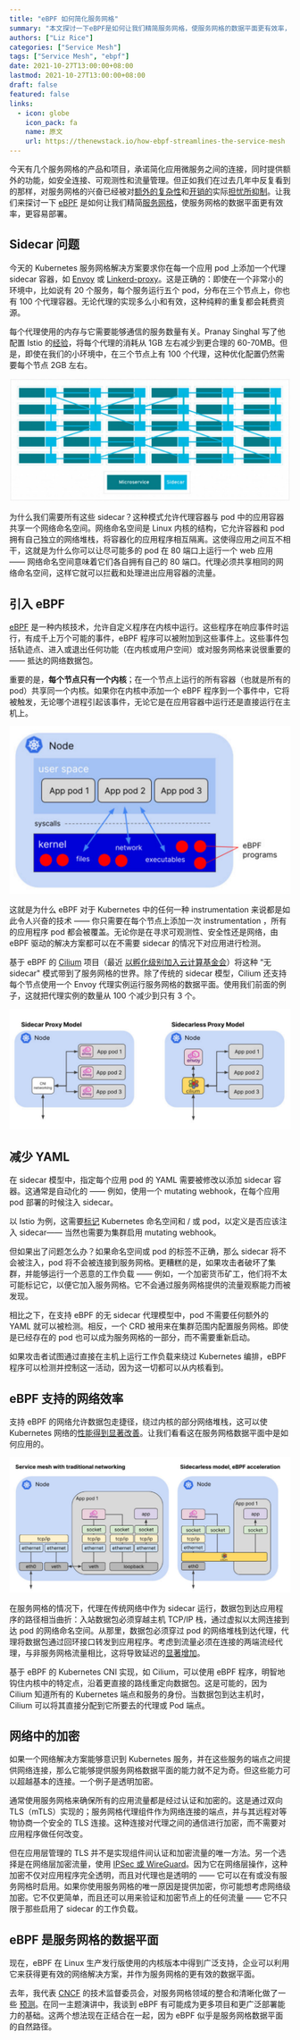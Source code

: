 ```yaml
---
title: "eBPF 如何简化服务网格"
summary: "本文探讨一下eBPF是如何让我们精简服务网格，使服务网格的数据平面更有效率，更容易部署。"
authors: ["Liz Rice"]
categories: ["Service Mesh"]
tags: ["Service Mesh", "ebpf"]
date: 2021-10-27T13:00:00+08:00
lastmod: 2021-10-27T13:00:00+08:00
draft: false
featured: false
links:
  - icon: globe
    icon_pack: fa
    name: 原文
    url: https://thenewstack.io/how-ebpf-streamlines-the-service-mesh
---
```


今天有几个服务网格的产品和项目，承诺简化应用微服务之间的连接，同时提供额外的功能，如安全连接、可观测性和流量管理。但正如我们在过去几年中反复看到的那样，对服务网格的兴奋已经被对[额外的](https://nowei.github.io/projects/svc_mesh_measurement_final_report.pdf)[复杂性](https://engineering.hellofresh.com/everything-we-learned-running-istio-in-production-part-2-ff4c26844bfb)和[开销的](https://pklinker.medium.com/performance-impacts-of-an-istio-service-mesh-63957a0000b)实际[担忧所抑制](https://medium.com/geekculture/watch-out-for-this-istio-proxy-sidecar-memory-pitfall-8dbd99ea7e9d)。让我们来探讨一下 [eBPF](https://ebpf.io/) 是如何让我们精简[服务网格](https://thenewstack.io/category/service-mesh/)，使服务网格的数据平面更有效率，更容易部署。

## Sidecar 问题

今天的 Kubernetes 服务网格解决方案要求你在每一个应用 pod 上添加一个代理 sidecar 容器，如 [Envoy](https://www.envoyproxy.io/) 或 [Linkerd-proxy](https://linkerd.io/)。这是正确的：即使在一个非常小的环境中，比如说有 20 个服务，每个服务运行五个 pod，分布在三个节点上，你也有 100 个代理容器。无论代理的实现多么小和有效，这种纯粹的重复都会耗费资源。

每个代理使用的内存与它需要能够通信的服务数量有关。Pranay Singhal 写了他配置 Istio 的[经验](https://medium.com/geekculture/watch-out-for-this-istio-proxy-sidecar-memory-pitfall-8dbd99ea7e9d)，将每个代理的消耗从 1GB 左右减少到更合理的 60-70MB。但是，即使在我们的小环境中，在三个节点上有 100 个代理，这种优化配置仍然需要每个节点 2GB 左右。

![来自[redhat.com/architect/why-when-service-mesh](https://redhat.com/architect/why-when-service-mesh)——每个微服务都有自己的代理sidecar](008i3skNly1gvtp69o74jj31w50u0jy8.jpg "来自[redhat.com/architect/why-when-service-mesh](https://redhat.com/architect/why-when-service-mesh)——每个微服务都有自己的代理sidecar") 

为什么我们需要所有这些 sidecar？这种模式允许代理容器与 pod 中的应用容器共享一个网络命名空间。网络命名空间是 Linux 内核的结构，它允许容器和 pod 拥有自己独立的网络堆栈，将容器化的应用程序相互隔离。这使得应用之间互不相干，这就是为什么你可以让尽可能多的 pod 在 80 端口上运行一个 web 应用 —— 网络命名空间意味着它们各自拥有自己的 80 端口。代理必须共享相同的网络命名空间，这样它就可以拦截和处理进出应用容器的流量。

## 引入 eBPF

[eBPF](http://ebpf.io/) 是一种内核技术，允许自定义程序在内核中运行。这些程序在响应事件时运行，有成千上万个可能的事件，eBPF 程序可以被附加到这些事件上。这些事件包括轨迹点、进入或退出任何功能（在内核或用户空间）或对服务网格来说很重要的 —— 抵达的网络数据包。

重要的是，**每个节点只有一个内核**；在一个节点上运行的所有容器（也就是所有的 pod）共享同一个内核。如果你在内核中添加一个 eBPF 程序到一个事件中，它将被触发，无论哪个进程引起该事件，无论它是在应用容器中运行还是直接运行在主机上。

![每台主机一个内核](008i3skNly1gvtp6c8mn9j31ea0u0n0t.jpg "每台主机一个内核") 

这就是为什么 eBPF 对于 Kubernetes 中的任何一种 instrumentation 来说都是如此令人兴奋的技术 —— 你只需要在每个节点上添加一次 instrumentation ，所有的应用程序 pod 都会被覆盖。无论你是在寻求可观测性、安全性还是网络，由 eBPF 驱动的解决方案都可以在不需要 sidecar 的情况下对应用进行检测。

基于 eBPF 的 [Cilium](http://cilium.io/) 项目（最近 [以孵化级别加入云计算基金会](https://www.cncf.io/blog/2021/10/13/cilium-joins-cncf-as-an-incubating-project/)）将这种 “无 sidecar" 模式带到了服务网格的世界。除了传统的 sidecar 模型，Cilium 还支持每个节点使用一个 Envoy 代理实例运行服务网格的数据平面。使用我们前面的例子，这就把代理实例的数量从 100 个减少到只有 3 个。

![用无sidecar代理模式减少代理实例](008i3skNly1gvtp67ocjkj31xt0u0jvp.jpg "用无sidecar代理模式减少代理实例") 

## 减少 YAML

在 sidecar 模型中，指定每个应用 pod 的 YAML 需要被修改以添加 sidecar 容器。这通常是自动化的 —— 例如，使用一个 mutating webhook，在每个应用 pod 部署的时候注入 sidecar。

以 Istio 为例，这需要[标记](https://istio.io/latest/docs/setup/additional-setup/sidecar-injection/#controlling-the-injection-policy) Kubernetes 命名空间和 / 或 pod，以定义是否应该注入 sidecar—— 当然也需要为集群启用 mutating webhook。

但如果出了问题怎么办？如果命名空间或 pod 的标签不正确，那么 sidecar 将不会被注入，pod 将不会被连接到服务网格。更糟糕的是，如果攻击者破坏了集群，并能够运行一个恶意的工作负载 —— 例如，一个加密货币矿工，他们将不太可能标记它，以便它加入服务网格。它不会通过服务网格提供的流量观察能力而被发现。

相比之下，在支持 eBPF 的无 sidecar 代理模型中，pod 不需要任何额外的 YAML 就可以被检测。相反，一个 CRD 被用来在集群范围内配置服务网格。即使是已经存在的 pod 也可以成为服务网格的一部分，而不需要重新启动。

如果攻击者试图通过直接在主机上运行工作负载来绕过 Kubernetes 编排，eBPF 程序可以检测并控制这一活动，因为这一切都可以从内核看到。

## eBPF 支持的网络效率

支持 eBPF 的网络允许数据包走捷径，绕过内核的部分网络堆栈，这可以使 Kubernetes 网络的[性能得到显著改善](https://cilium.io/blog/2021/05/11/cni-benchmark)。让我们看看这在服务网格数据平面中是如何应用的。

![在eBPF加速、无sidecar的服务网格模型中，网络数据包通过的路径要短得多](008i3skNly1gvtp6ao3lqj31q90u0gqw.jpg "在eBPF加速、无sidecar的服务网格模型中，网络数据包通过的路径要短得多") 

在服务网格的情况下，代理在传统网络中作为 sidecar 运行，数据包到达应用程序的路径相当曲折：入站数据包必须穿越主机 TCP/IP 栈，通过虚拟以太网连接到达 pod 的网络命名空间。从那里，数据包必须穿过 pod 的网络堆栈到达代理，代理将数据包通过回环接口转发到应用程序。考虑到流量必须在连接的两端流经代理，与非服务网格流量相比，这将导致延迟的[显著增加](https://linkerd.io/2021/05/27/linkerd-vs-istio-benchmarks/#latency-at-20-rps)。

基于 eBPF 的 Kubernetes CNI 实现，如 Cilium，可以使用 eBPF 程序，明智地钩住内核中的特定点，沿着更直接的路线重定向数据包。这是可能的，因为 Cilium 知道所有的 Kubernetes 端点和服务的身份。当数据包到达主机时，Cilium 可以将其直接分配到它所要去的代理或 Pod 端点。

## 网络中的加密

如果一个网络解决方案能够意识到 Kubernetes 服务，并在这些服务的端点之间提供网络连接，那么它能够提供服务网格数据平面的能力就不足为奇。但这些能力可以超越基本的连接。一个例子是透明加密。

通常使用服务网格来确保所有的应用流量都是经过认证和加密的。这是通过双向 TLS（mTLS）实现的；服务网格代理组件作为网络连接的端点，并与其远程对等物协商一个安全的 TLS 连接。这种连接对代理之间的通信进行加密，而不需要对应用程序做任何改变。

但在应用层管理的 TLS 并不是实现组件间认证和加密流量的唯一方法。另一个选择是在网络层加密流量，使用 [IPSec 或 WireGuard](https://cilium.io/blog/2021/05/11/cni-benchmark#the-cost-of-encryption---wireguard-vs-ipsec)。因为它在网络层操作，这种加密不仅对应用程序完全透明，而且对代理也是透明的 —— 它可以在有或没有服务网格时启用。如果你使用服务网格的唯一原因是提供加密，你可能想考虑网络级加密。它不仅更简单，而且还可以用来验证和加密节点上的任何流量 —— 它不只限于那些启用了 sidecar 的工作负载。

## eBPF 是服务网格的数据平面

现在，eBPF 在 Linux 生产发行版使用的内核版本中得到广泛支持，企业可以利用它来获得更有效的网络解决方案，并作为服务网格的更有效的数据平面。

去年，我代表 [CNCF](https://cncf.io/?utm_content=inline-mention) 的技术监督委员会，对服务网格领域的整合和清晰化做了一些 [预测](https://youtu.be/bESogtuHwX0)。在同一主题演讲中，我谈到 eBPF 有可能成为更多项目和更广泛部署能力的基础。这两个想法现在正结合在一起，因为 eBPF 似乎是服务网格数据平面的自然路径。